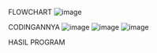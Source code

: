 FLOWCHART
![image](https://github.com/CynranF/posttest2_Farhan/assets/144854406/86161248-9913-4cf6-bc6e-4cb561c2e356)

CODINGANNYA
![image](https://github.com/CynranF/posttest2_Farhan/assets/144854406/71e38cd6-59c5-4771-9814-81c44265ccde)
![image](https://github.com/CynranF/posttest2_Farhan/assets/144854406/b7d63737-7613-4834-8d86-a2c1b05390b3)
![image](https://github.com/CynranF/posttest2_Farhan/assets/144854406/5944a5de-1d6b-49a0-95b1-de0c0f89be6a)

HASIL PROGRAM







